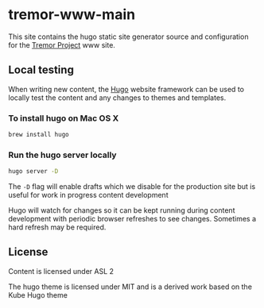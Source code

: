 # **tremor-www-main**

This site contains the hugo static site generator source and configuration
for the [Tremor Project](https://www.tremor.rs) www site.

## Local testing

When writing new content, the [Hugo](https://gohugo.io/) website framework can
be used to locally test the content and any changes to themes and templates.

### To install hugo on Mac OS X

```bash
brew install hugo
```

### Run the hugo server locally


```bash
hugo server -D
```

The `-D` flag will enable drafts which we disable for the production site but is useful
for work in progress content development

Hugo will watch for changes so it can be kept running during content development with
periodic browser refreshes to see changes. Sometimes a hard refresh may be required.

## License

Content is licensed under ASL 2

The hugo theme is licensed under MIT and is a derived work based on the Kube Hugo theme
